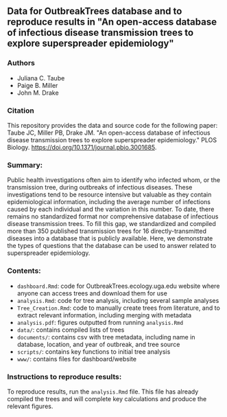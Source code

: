 ## Data for OutbreakTrees database and to reproduce results in "An open-access database of infectious disease transmission trees to explore superspreader epidemiology"

### Authors
* Juliana C. Taube
* Paige B. Miller
* John M. Drake

### Citation
This repository provides the data and source code for the following paper: Taube JC, Miller PB, Drake JM. "An open-access database of infectious disease transmission trees to explore superspreader epidemiology." PLOS Biology. https://doi.org/10.1371/journal.pbio.3001685.

### Summary:
Public health investigations often aim to identify who infected whom, or the transmission tree, during outbreaks of infectious diseases. These investigations tend to be resource intensive but valuable as they contain epidemiological information, including the average number of infections caused by each individual and the variation in this number. To date, there remains no standardized format nor comprehensive database of infectious disease transmission trees. To fill this gap, we standardized and compiled more than 350 published transmission trees for 16 directly-transmitted diseases into a database that is publicly available. Here, we demonstrate the types of questions that the database can be used to answer related to superspreader epidemiology. 

### Contents:
* `dashboard.Rmd`: code for OutbreakTrees.ecology.uga.edu website where anyone can access trees and download them for use
* `analysis.Rmd`: code for tree analysis, including several sample analyses
* `Tree_Creation.Rmd`: code to manually create trees from literature, and to extract relevant information, including merging with metadata
* `analysis.pdf`: figures outputted from running `analysis.Rmd`
* `data/`: contains compiled lists of trees
* `documents/`: contains csv with tree metadata, including name in database, location, and year of outbreak, and tree source
* `scripts/`: contains key functions to initial tree analysis
* `www/`: contains files for dashboard/website

### Instructions to reproduce results:
To reproduce results, run the `analysis.Rmd` file. This file has already compiled the trees and will complete key calculations and produce the relevant figures.
